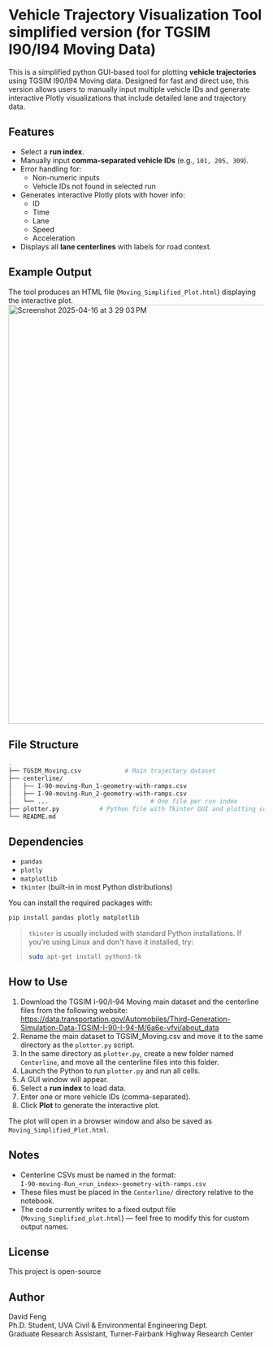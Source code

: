 # Vehicle Trajectory Visualization Tool simplified version (for TGSIM I90/I94 Moving Data)

This is a simplified python GUI-based tool for plotting **vehicle trajectories** using TGSIM I90/I94 Moving data. Designed for fast and direct use, this version allows users to manually input multiple vehicle IDs and generate interactive Plotly visualizations that include detailed lane and trajectory data.

## Features

- Select a **run index**.
- Manually input **comma-separated vehicle IDs** (e.g., `101, 205, 309`).
- Error handling for:
  - Non-numeric inputs
  - Vehicle IDs not found in selected run
- Generates interactive Plotly plots with hover info:
  - ID
  - Time
  - Lane
  - Speed
  - Acceleration
- Displays all **lane centerlines** with labels for road context.

## Example Output

The tool produces an HTML file (`Moving_Simplified_Plot.html`) displaying the interactive plot.
<img width="825" alt="Screenshot 2025-04-16 at 3 29 03 PM" src="https://github.com/user-attachments/assets/4ec6f3ee-748c-4cb1-b62b-83539c09eeaa" />

## File Structure

```bash
.
├── TGSIM_Moving.csv            # Main trajectory dataset
├── centerline/
│   ├── I-90-moving-Run_1-geometry-with-ramps.csv
│   ├── I-90-moving-Run_2-geometry-with-ramps.csv
│   └── ...                            # One file per run index
├── plotter.py           # Python file with Tkinter GUI and plotting code
└── README.md
```

## Dependencies

- `pandas`
- `plotly`
- `matplotlib`
- `tkinter` (built-in in most Python distributions)

You can install the required packages with:

```bash
pip install pandas plotly matplotlib
```

> `tkinter` is usually included with standard Python installations. If you're using Linux and don't have it installed, try:
>
> ```bash
> sudo apt-get install python3-tk
> ```

## How to Use

1. Download the TGSIM I-90/I-94 Moving main dataset and the centerline files from the following website:
https://data.transportation.gov/Automobiles/Third-Generation-Simulation-Data-TGSIM-I-90-I-94-M/6a6e-vfvi/about_data
2. Rename the main dataset to TGSIM_Moving.csv and move it to the same directory as the `plotter.py` script.
3. In the same directory as `plotter.py`, create a new folder named `Centerline`, and move all the centerline files into this folder.
4. Launch the Python to run `plotter.py` and run all cells.
5. A GUI window will appear.
6. Select a **run index** to load data.
7. Enter one or more vehicle IDs (comma-separated).
8. Click **Plot** to generate the interactive plot.
   

The plot will open in a browser window and also be saved as `Moving_Simplified_Plot.html`.


## Notes

- Centerline CSVs must be named in the format:  
  `I-90-moving-Run_<run_index>-geometry-with-ramps.csv`
- These files must be placed in the `Centerline/` directory relative to the notebook.
- The code currently writes to a fixed output file (`Moving_Simplified_plot.html`) — feel free to modify this for custom output names.

## License

This project is open-source

## Author

David Feng  
Ph.D. Student, UVA Civil & Environmental Engineering Dept.  <br />
Graduate Research Assistant, Turner-Fairbank Highway Research Center
